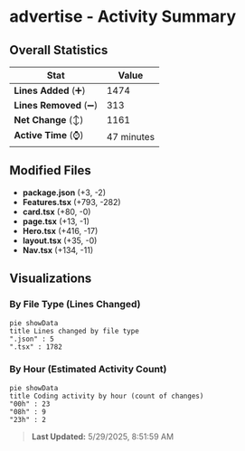 # advertise - Activity Summary 

## Overall Statistics

| Stat                   | Value                                                             |
| ---------------------- | ----------------------------------------------------------------- |
| **Lines Added** (➕)   | 1474                                          |
| **Lines Removed** (➖) | 313                                        |
| **Net Change** (↕)    | 1161                |
| **Active Time** (⌚)   | 47 minutes |


## Modified Files
- **package.json** (+3, -2)
- **Features.tsx** (+793, -282)
- **card.tsx** (+80, -0)
- **page.tsx** (+13, -1)
- **Hero.tsx** (+416, -17)
- **layout.tsx** (+35, -0)
- **Nav.tsx** (+134, -11)

## Visualizations

### By File Type (Lines Changed)

```mermaid
pie showData
title Lines changed by file type
".json" : 5
".tsx" : 1782
```

### By Hour (Estimated Activity Count)

```mermaid
pie showData
title Coding activity by hour (count of changes)
"00h" : 23
"08h" : 9
"23h" : 2
```


> **Last Updated:** 5/29/2025, 8:51:59 AM